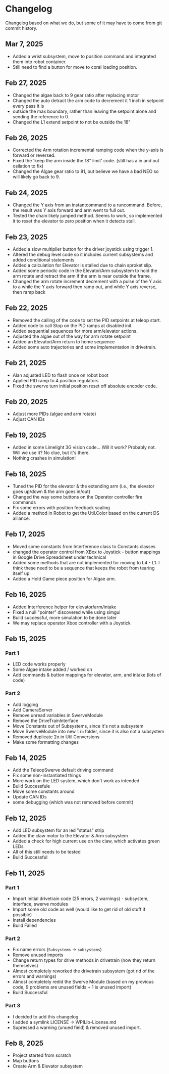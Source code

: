 # Changelog
Changelog based on what we do, but some of it may have to come from git commit history.
## Mar 7, 2025
* Added a wrist subsystem, move to position command and integrated them into robot container.
* Still need to find a button for move to coral loading position.
## Feb 27, 2025
* Changed the algae back to 9 gear ratio after replacing motor
* Changed the auto detract the arm code to decrement it 1 inch in setpoint every pass it is
*  outside the max boundary, rather than leaving the setpoint alone and sending the reference to 0.
* Changed the L1 extend setpoint to not be outside the 18"
## Feb 26, 2025
* Corrected the Arm rotation incremental ramping code when the y-axis is forward or reversed.
* Fixed the 'keep the arm inside the 18" limit' code. (still has a in and out osilation to fix)
* Changed the Algae gear ratio to 81, but believe we have a bad NEO so will likely go back to 9.
## Feb 24, 2025
* Changed the Y axis from an instantcommand to a runcommand. Before, the result was Y axis forward
  and arm went to full out.
* Tested the chain likely jumped method. Seems to work, so implemented it to reset the elevator to 
  zero position when it detects stall.
## Feb 23, 2025
* Added a slow multiplier button for the driver joystick using trigger 1.
* Altered the debug level code so it includes current subsystems and added conditional statements
* Added a calculation for Elevator is stalled due to chain sproket slip.
* Added some periodic code in the Elevator/Arm subsystem to hold the arm rotate and retract the arm
  if the arm is near outside the frame.
* Changed the arm rotate increment decrement with a pulse of the Y axis to a while the Y axis forward
  then ramp out, and while Y axis reverse, then ramp back
## Feb 22, 2025
* Removed the calling of the code to set the PID setpoints at teleop start.
* Added code to call Stop on the PID ramps at disabled init.
* Added sequential sequences for more arm/elevator actions.
* Adjusted the algae out of the way for arm rotate setpoint
* Added an Elevator/Arm return to home sequence
* Added some auto trajectories and some implementation in drivetrain.
## Feb 21, 2025
* Alan adjusted LED to flash once on robot boot
* Applied PID ramp to 4 position regulators
* Fixed the swerve turn initial position reset off absolute encoder code.
## Feb 20, 2025
* Adjust more PIDs (algae and arm rotate)
* Adjust CAN IDs

## Feb 19, 2025
* Added in some Limelight 3G vision code... Will it work? Probably not. Will we use it? No clue, but it's there.
* Nothing crashes in simulation!

## Feb 18, 2025
* Tuned the PID for the elevator & the extending arm (i.e., the elevator goes up/down & the arm goes in/out)
* Changed the way some buttons on the Operator controller fire commands
* Fix some errors with position feedback scaling
* Added a method in Robot to get the Util.Color based on the current DS alliance.

## Feb 17, 2025
* Moved some constants from Interference class to Constants classes
* changed the operator control from XBox to Joystick - button mappings in Google Drive Spreadsheet under technical
* Added some methods that are not implemented for moving to L4 - L1. I think these need to be a sequence that keeps the robot from tearing itself up.
* Added a Hold Game piece position for Algae arm.

## Feb 16, 2025
* Added Interference helper for elevator/arm/intake
* Fixed a null "pointer" discovered while using simgui
* Build successful, more simulation to be done later
* We may replace operator Xbox controller with a Joystick

## Feb 15, 2025
### Part 1
* LED code works properly
* Some Algae intake added / worked on
* Add commands & button mappings for elevator, arm, and intake (lots of code)
### Part 2
* Add logging
* Add CameraServer
* Remove unread variables in SwerveModule
* Remove the DriveTrainInterface
* Move Constants out of Subsystems, since it's not a subsystem
* Move SwerveModule into new `lib` folder, since it is also not a subsystem
* Removed duplicate 2π in Util.Conversions
* Make some formatting changes

## Feb 14, 2025
* Add the TeleopSwerve default driving command
* Fix some non-instantiated things
* More work on the LED system, which don't work as intended
* Build Successfule
* Move some constants around
* Update CAN IDs
* some debugging (which was not removed before commit)

## Feb 12, 2025
* Add LED subsystem for an led "status" strip
* Added the claw motor to the Elevator & Arm subsystem
* Added a check for high current use on the claw, which activates green LEDs
* All of this still needs to be tested
* Build Successful

## Feb 11, 2025
### Part 1
* Import initial drivetrain code (25 errors, 2 warnings) - subsystem, interface, swerve modules
* Import some old code as well (would like to get rid of old stuff if possible)
* Install dependencies
* Build Failed
### Part 2
* Fix name errors (`Subsystems` -> `subsystems`)
* Remove unused imports
* Change return types for drive methods in drivetrain (now they return themselves)
* Almost completely reworked the drivetrain subsystem (got rid of the errors and warnings)
* Almost completely redid the Swerve Module (based on my previous code, 9 problems are unused fields + 1 is unused import)
* Build Successful
### Part 3
* I decided to add this changelog
* I added a symlink LICENSE -> WPILib-License.md
* Supressed a warning (unued field) & removed unused import.

## Feb 8, 2025
* Project started from scratch
* Map buttons
* Create Arm & Elevator subsystem